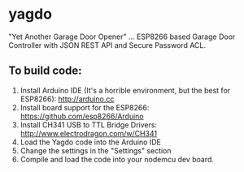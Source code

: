 # yagdo
"Yet Another Garage Door Opener" ... ESP8266 based Garage Door Controller with JSON REST API and Secure Password ACL.

## To build code:

1. Install Arduino IDE (It's a horrible environment, but the best for ESP8266): http://arduino.cc
1. Install board support for the ESP8266: https://github.com/esp8266/Arduino
1. Install CH341 USB to TTL Bridge Drivers: http://www.electrodragon.com/w/CH341
1. Load the Yagdo code into the Arduino IDE
1. Change the settings in the "Settings" section
1. Compile and load the code into your nodemcu dev board.
